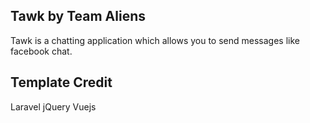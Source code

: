## Tawk by Team Aliens
Tawk is a chatting application which allows you to send messages like facebook chat.
## Template Credit

Laravel
jQuery
Vuejs


